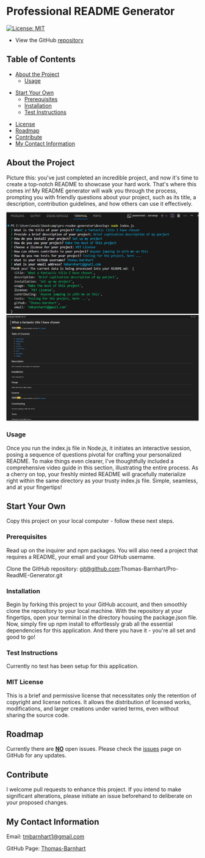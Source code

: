 # Professional README Generator

[![License: MIT](https://img.shields.io/badge/License-MIT-yellow.svg)](https://opensource.org/licenses/MIT)

- View the GitHub [repository](https://github.com/Thomas-Barnhart/Pro-README-Generator)

## Table of Contents

- [About the Project](https://github.com/Thomas-Barnhart/Pro-README-Generator#about-the-project)
  - [Usage](https://github.com/Thomas-Barnhart/Pro-README-Generator#usage)

* [Start Your Own](https://github.com/Thomas-Barnhart/Pro-README-Generator#start-your-own)
  - [Prerequisites](https://github.com/Thomas-Barnhart/Pro-README-Generator#prerequisites)
  - [Installation](https://github.com/Thomas-Barnhart/Pro-README-Generator#installation)
  - [Test Instructions](https://github.com/Thomas-Barnhart/Pro-README-Generator#test-instructions)

- [License](https://github.com/Thomas-Barnhart/Pro-README-Generator#license)
- [Roadmap](https://github.com/Thomas-Barnhart/Pro-README-Generator#roadmap)
- [Contribute](https://github.com/Thomas-Barnhart/Pro-README-Generator#contribute)
- [My Contact Information](https://github.com/Thomas-Barnhart/Pro-README-Generator#my-contact-information)

## About the Project

Picture this: you've just completed an incredible project, and now it's time to create a top-notch README to showcase your hard work. That's where this comes in! My README generator will walk you through the process, prompting you with friendly questions about your project, such as its title, a description, contribution guidelines, and how others can use it effectively.

![Screenshot of Terminal](./images/screenshot-of-terminal.png) ![Screenshot of Created README](./images/screenshot-of-created-readme.png)

### Usage

Once you run the index.js file in Node.js, it initiates an interactive session, posing a sequence of questions pivotal for crafting your personalized README. To make things even clearer, I've thoughtfully included a comprehensive video guide in this section, illustrating the entire process. As a cherry on top, your freshly minted README will gracefully materialize right within the same directory as your trusty index.js file. Simple, seamless, and at your fingertips!

## Start Your Own

Copy this project on your local computer - follow these next steps.

### Prerequisites

Read up on the inquirer and npm packages. You will also need a project that requires a README, your email and your GitHub username.

Clone the GitHub repository: git@github.com:Thomas-Barnhart/Pro-ReadME-Generator.git

### Installation

Begin by forking this project to your GitHub account, and then smoothly clone the repository to your local machine. With the repository at your fingertips, open your terminal in the directory housing the package.json file. Now, simply fire up npm install to effortlessly grab all the essential dependencies for this application. And there you have it - you're all set and good to go! 

### Test Instructions

Currently no test has been setup for this application.

### MIT License

This is a brief and permissive license that necessitates only the retention of copyright and license notices. It allows the distribution of licensed works, modifications, and larger creations under varied terms, even without sharing the source code.

## Roadmap

Currently there are <u><b>NO</b></u> open issues. Please check the [issues](https://github.com/Thomas-Barnhart/Pro-README-Generator/issues) page on GitHub for any updates.

## Contribute

I welcome pull requests to enhance this project. If you intend to make significant alterations, please initiate an issue beforehand to deliberate on your proposed changes.

## My Contact Information

Email: tmbarnhart1@gmail.com

GitHub Page: [Thomas-Barnhart](https://github.com/Thomas-Barnhart)
